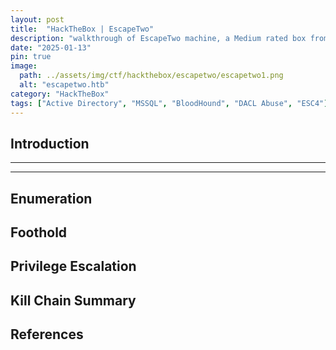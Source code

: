 ```yaml
---
layout: post
title:  "HackTheBox | EscapeTwo"
description: "walkthrough of EscapeTwo machine, a Medium rated box from HackTheBox"
date: "2025-01-13"
pin: true
image:
  path: ../assets/img/ctf/hackthebox/escapetwo/escapetwo1.png
  alt: "escapetwo.htb"
category: "HackTheBox"
tags: ["Active Directory", "MSSQL", "BloodHound", "DACL Abuse", "ESC4"]
---
```


## Introduction
------------------------------------------------------------------------------------------


------------------------------------------------------------------------------------------


## Enumeration



## Foothold



## Privilege Escalation



## Kill Chain Summary



## References
